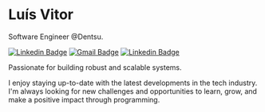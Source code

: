 # Luís Vitor
 
Software Engineer @Dentsu.

[![Linkedin Badge](https://img.shields.io/badge/-LinkedIn-239bf7?style=flat-square&labelColor=239bf7&logo=Linkedin&logoColor=white&link=https://www.linkedin.com/in/luis-vt/)](https://www.linkedin.com/in/luis-vt/)
[![Gmail Badge](https://img.shields.io/badge/-luis.sg.vitor@gmail.com-239bf7?style=flat-square&logo=Gmail&logoColor=white&link=mailto:luis.sg.vitor@gmail.com)](mailto:luis.sg.vitor@gmail.com)
[![Linkedin Badge](https://img.shields.io/badge/Telegram-239bf7?style=flat-square&logo=telegram&logoColor=white)](https://t.me/siuxps)

Passionate for building robust and scalable systems.

I enjoy staying up-to-date with the latest developments in the tech industry. I'm always looking for new challenges and opportunities to learn, grow, and make a positive impact through programming.
 
 	
